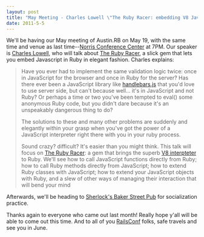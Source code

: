```yaml
---
layout: post
title: "May Meeting - Charles Lowell \"The Ruby Racer: embedding V8 Javascript interpreter into Ruby\""
date: 2011-5-5
---
```


We'll be having our May meeting of Austin.RB on May 19, with the same time and venue as last time--[Norris Conference Center]((http://gowalla.com/spots/189667)) at 7PM. Our speaker is [Charles Lowell](https://twitter.com/cowboyd/), who will talk about [The Ruby Racer](https://github.com/cowboyd/therubyracer), a slick gem that lets you embed Javascript in Ruby in elegant fashion. Charles explains:

> Have you ever had to implement the same validation logic twice: once in JavaScript for the browser and once in Ruby for the server? Has there ever been a JavaScript library like [handlebars.js](http://handlebars.strobeapp.com/) that you'd love to use server side, but can't because well... it's in JavaScript and not Ruby? Or perhaps a time or two you've been tempted to eval() some anonymous Ruby code, but you didn't dare because it's an unspeakably dangerous thing to do?
>
> The solutions to these and many other problems are suddenly and elegantly within your grasp when you've got the power of a JavaScript interpreter right there with you in your ruby process.
>
> Sound crazy? difficult? It's easier than you might think. This talk will focus on [The Ruby Racer](https://github.com/cowboyd/therubyracer): a gem that brings the superb [V8 interpteter](http://code.google.com/p/v8/) to Ruby. We'll see how to call JavaScript functions directly from Ruby; how to call Ruby methods directly from JavaScript; how to extend Ruby classes with JavaScript; how to extend your JavaScript objects with Ruby, and a slew of other ways of managing their interaction that will bend your mind

Afterwards, we'll be heading to [Sherlock's Baker Street Pub](http://gowalla.com/spots/58416) for socialization practice.

Thanks again to everyone who came out last month! Really hope y'all will be able to come out this time. And to all of you [RailsConf](http://en.oreilly.com/rails2011) folks, safe travels and see you in June.